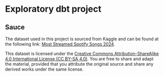 # Exploratory dbt project

## Sauce
The dataset used in this project is sourced from Kaggle and can be found at the following link: [Most Streamed Spotify Songs 2024](https://www.kaggle.com/datasets/nelgiriyewithana/most-streamed-spotify-songs-2024/data).

This dataset is licensed under the [Creative Commons Attribution-ShareAlike 4.0 International License (CC BY-SA 4.0)](https://creativecommons.org/licenses/by-sa/4.0/). You are free to share and adapt the material, provided that you attribute the original source and share any derived works under the same license.
